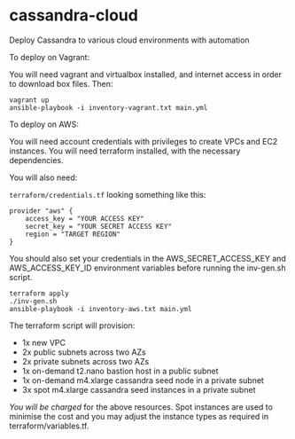 # cassandra-cloud
Deploy Cassandra to various cloud environments with automation

To deploy on Vagrant:

You will need vagrant and virtualbox installed, and internet access in order to download box files. Then:

    vagrant up
    ansible-playbook -i inventory-vagrant.txt main.yml

To deploy on AWS:

You will need account credentials with privileges to create VPCs and EC2 instances. You will need terraform installed, with the necessary dependencies.

You will also need:

`terraform/credentials.tf` looking something like this:

    provider "aws" {
        access_key = "YOUR ACCESS KEY"
        secret_key = "YOUR SECRET ACCESS KEY"
        region = "TARGET REGION"
    }

You should also set your credentials in the AWS_SECRET_ACCESS_KEY and AWS_ACCESS_KEY_ID environment variables before running the inv-gen.sh script.

    terraform apply
    ./inv-gen.sh
    ansible-playbook -i inventory-aws.txt main.yml

The terraform script will provision:

- 1x new VPC
- 2x public subnets across two AZs
- 2x private subnets across two AZs
- 1x on-demand t2.nano bastion host in a public subnet
- 1x on-demand m4.xlarge cassandra seed node in a private subnet
- 3x spot m4.xlarge cassandra seed instances in a private subnet

*You will be charged* for the above resources. Spot instances are used to minimise the cost and you may adjust the instance types as required in terraform/variables.tf.